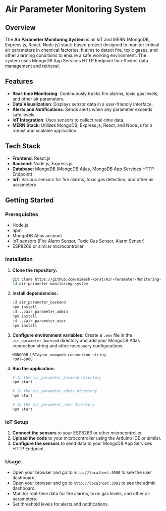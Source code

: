 # Air Parameter Monitoring System

## Overview

The **Air Parameter Monitoring System** is an IoT and MERN (MongoDB, Express.js, React, Node.js) stack-based project designed to monitor critical air parameters in chemical factories. It aims to detect fire, toxic gases, and other alarming conditions to ensure a safe working environment. The system uses MongoDB App Services HTTP Endpoint for efficient data management and retrieval.

## Features

- **Real-time Monitoring**: Continuously tracks fire alarms, toxic gas levels, and other air parameters.
- **Data Visualization**: Displays sensor data in a user-friendly interface.
- **Alerts and Notifications**: Sends alerts when any parameter exceeds safe levels.
- **IoT Integration**: Uses sensors to collect real-time data.
- **MERN Stack**: Utilizes MongoDB, Express.js, React, and Node.js for a robust and scalable application.

## Tech Stack

- **Frontend**: React.js
- **Backend**: Node.js, Express.js
- **Database**: MongoDB (MongoDB Atlas, MongoDB App Services HTTP Endpoint)
- **IoT**: Various sensors for fire alarms, toxic gas detection, and other air parameters

## Getting Started

### Prerequisites

- Node.js
- npm
- MongoDB Atlas account
- IoT sensors (Fire Alarm Sensor, Toxic Gas Sensor, Alarm Sensor)
- ESP8266 or similar microcontroller

### Installation

1. **Clone the repository:**

   ```bash
   git clone https://github.com/nimesh-korat/Air-Parameter-Monitoring-System.git
   cd air-parameter-monitoring-system
   ```

2. **Install dependencies:**

   ```bash
   cd air_parameter_backend
   npm install
   cd ../air_parameter_admin
   npm install
   cd ../air_parameter_user
   npm install
   ```

3. **Configure environment variables:**
   Create a `.env` file in the `air_parameter_backend` directory and add your MongoDB Atlas connection string and other necessary configurations.

   ```plaintext
   MONGODB_URI=your_mongodb_connection_string
   PORT=5000
   ```

4. **Run the application:**

   ```bash
   # In the air_parameter_backend directory
   npm start

   # In the air_parameter_admin directory
   npm start

   # In the air_parameter_user directory
   npm start
   ```

### IoT Setup

1. **Connect the sensors** to your ESP8266 or other microcontroller.
2. **Upload the code** to your microcontroller using the Arduino IDE or similar.
3. **Configure the sensors** to send data to your MongoDB App Services HTTP Endpoint.

### Usage

- Open your browser and go to `http://localhost:3000` to see the user dashboard.
- Open your browser and go to `http://localhost:3001` to see the admin dashboard.
- Monitor real-time data for fire alarms, toxic gas levels, and other air parameters.
- Set threshold levels for alerts and notifications.
